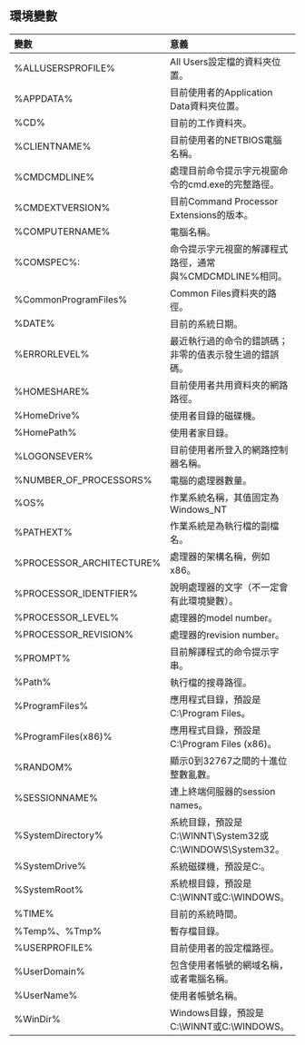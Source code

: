 ## 環境變數

| 變數                     | 意義                                                     |
|:------------------------ |:-------------------------------------------------------- |
| %ALLUSERSPROFILE%        | All Users設定檔的資料夾位置。                            |
| %APPDATA%                | 目前使用者的Application Data資料夾位置。                 |
| %CD%                     | 目前的工作資料夾。                                       |
| %CLIENTNAME%             | 目前使用者的NETBIOS電腦名稱。                            |
| %CMDCMDLINE%             | 處理目前命令提示字元視窗命令的cmd.exe的完整路徑。        |
| %CMDEXTVERSION%          | 目前Command Processor Extensions的版本。                 |
| %COMPUTERNAME%           | 電腦名稱。                                               |
| %COMSPEC%:               | 命令提示字元視窗的解譯程式路徑，通常與%CMDCMDLINE%相同。 |
| %CommonProgramFiles%     | Common Files資料夾的路徑。                               |
| %DATE%                   | 目前的系統日期。                                         |
| %ERRORLEVEL%             | 最近執行過的命令的錯誤碼；非零的值表示發生過的錯誤碼。   |
| %HOMESHARE%              | 目前使用者共用資料夾的網路路徑。                         |
| %HomeDrive%              | 使用者目錄的磁碟機。                                     |
| %HomePath%               | 使用者家目錄。                                           |
| %LOGONSEVER%             | 目前使用者所登入的網路控制器名稱。                       |
| %NUMBER_OF_PROCESSORS%   | 電腦的處理器數量。                                       |
| %OS%                     | 作業系統名稱，其值固定為Windows_NT                       |
| %PATHEXT%                | 作業系統是為執行檔的副檔名。                             |
| %PROCESSOR_ARCHITECTURE% | 處理器的架構名稱，例如x86。                              |
| %PROCESSOR_IDENTFIER%    | 說明處理器的文字（不一定會有此環境變數）。               |
| %PROCESSOR_LEVEL%        | 處理器的model number。                                   |
| %PROCESSOR_REVISION%     | 處理器的revision number。                                |
| %PROMPT%                 | 目前解譯程式的命令提示字串。                             |
| %Path%                   | 執行檔的搜尋路徑。                                       |
| %ProgramFiles%           | 應用程式目錄，預設是C:\Program Files。                   |
| %ProgramFiles(x86)%      | 應用程式目錄，預設是C:\Program Files (x86)。             |
| %RANDOM%                 | 顯示0到32767之間的十進位整數亂數。                       |
| %SESSIONNAME%            | 連上終端伺服器的session names。                          |
| %SystemDirectory%        | 系統目錄，預設是C:\WINNT\System32或C:\WINDOWS\System32。 |
| %SystemDrive%            | 系統磁碟機，預設是C:。                                   |
| %SystemRoot%             | 系統根目錄，預設是C:\WINNT或C:\WINDOWS。                 |
| %TIME%                   | 目前的系統時間。                                         |
| %Temp%、%Tmp%            | 暫存檔目錄。                                             |
| %USERPROFILE%            | 目前使用者的設定檔路徑。                                 |
| %UserDomain%             | 包含使用者帳號的網域名稱，或者電腦名稱。                 |
| %UserName%               | 使用者帳號名稱。                                         |
| %WinDir%                 | Windows目錄，預設是C:\WINNT或C:\WINDOWS。                |
